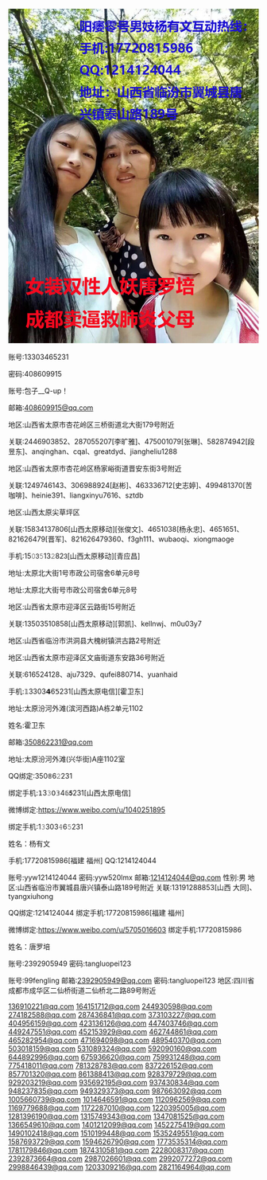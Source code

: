 ![](https://github.com/2392905949/2392905949/blob/main/tumblr_8d97263087c0737fc64bfca9e995d549_6372324e_1280.jpg)

账号:13303465231

密码:408609915

账号:包子__Q-up！

邮箱:408609915@qq.com

地区:山西省太原市杏花岭区三桥街道北大街179号附近

关联:2446903852、287055207[李旷雅]、475001079[张琳]、582874942[段昱东]、anqinghan、cqal、greatdyd、jiangheliu1288

地区:山西省太原市杏花岭区杨家峪街道晋安东街3号附近

关联:1249746143、306988924[赵彬]、463336712[史志婷]、499481370[苦咖啡]、heinie391、liangxinyu7616、sztdb

地区:山西太原尖草坪区

关联:15834137806[山西太原移动][张俊文]、4651038[杨永忠]、4651651、821626479[晋军]、821626479360、f3gh111、wubaoqi、xiongmaoge

手机:15𝟶𝟥𝟻13𝟸82𝟥[山西太原移动][青应昌]

地址:太原北大街1号市政公司宿舍6单元8号

地址:太原北大街号市政公司宿舍6单元8号

地区:山西省太原市迎泽区云路街15号附近

关联:13503510858[山西太原移动][郭凯]、kellnwj、m0u03y7

地区:山西省临汾市洪洞县大槐树镇洪古路2号附近

地区:山西省太原市迎泽区文庙街道东安路36号附近

关联:616524128、aju7329、qufei880714、yuanhaid

手机:𝟙3303𝟰6𝟧231[山西太原电信][霍卫东]

地址:太原汾河外滩(滨河西路)A栋2单元1102

姓名:霍卫东

邮箱:350862231@qq.com

地址:太原汾河外滩(兴华街)A座1102室


QQ绑定:350𝟠6𝟸231

绑定手机:𝟣3𝟹𝟢𝟛4𝟞𝟱231[山西太原电信]

微博绑定:https://www.weibo.com/u/1040251895

绑定手机:1𝟹303𝟺6𝟻231


姓名：杨有文

手机:17720815986[福建 福州]
QQ:1214124044

账号:yyw1214124044
密码:yyw520lmx
邮箱:1214124044@qq.com
性别:男
地区:山西省临汾市翼城县唐兴镇泰山路189号附近
关联:13191288853[山西 大同]、tyangxiuhong

QQ绑定:1214124044
绑定手机:17720815986[福建 福州]

微博绑定:https://www.weibo.com/u/5705016603
绑定手机:17720815986


姓名：唐罗培

账号:2392905949
密码:tangluopei123

账号:99fengling
邮箱:2392905949@qq.com
密码:tangluopei123
地区:四川省成都市成华区二仙桥街道二仙桥北二路89号附近

136910221@qq.com
164151712@qq.com
244930598@qq.com
274182588@qq.com
287436841@qq.com
373103227@qq.com
404956159@qq.com
423136126@qq.com
447403746@qq.com
449247551@qq.com
452153929@qq.com
462744861@qq.com
465282954@qq.com
471694098@qq.com
489540370@qq.com
503018159@qq.com
531089324@qq.com
592090160@qq.com
644892996@qq.com
675936620@qq.com
759931248@qq.com
775418011@qq.com
781328783@qq.com
837226152@qq.com
857701320@qq.com
861388413@qq.com
928379729@qq.com
929203219@qq.com
935692195@qq.com
937430834@qq.com
948237835@qq.com
949329373@qq.com
987663092@qq.com
1005660739@qq.com
1014646591@qq.com
1120962569@qq.com
1169779688@qq.com
1172287010@qq.com
1220395005@qq.com
1281396190@qq.com
1315749343@qq.com
1347081525@qq.com
1366549610@qq.com
1401212099@qq.com
1452275419@qq.com
1490102418@qq.com
1510199448@qq.com
1535249551@qq.com
1587693729@qq.com
1594626790@qq.com
1773535314@qq.com
1781179846@qq.com
1874310581@qq.com
2228008317@qq.com
2392873664@qq.com
2987026601@qq.com
2992077272@qq.com
2998846439@qq.com
1203309216@qq.com
2821164964@qq.com
